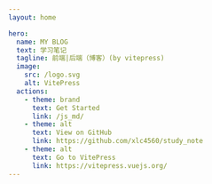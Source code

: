 ```yaml
---
layout: home

hero:
  name: MY BLOG
  text: 学习笔记
  tagline: 前端|后端（博客）(by vitepress)
  image:
    src: /logo.svg
    alt: VitePress
  actions:
    - theme: brand
      text: Get Started
      link: /js_md/
    - theme: alt
      text: View on GitHub
      link: https://github.com/xlc4560/study_note
    - theme: alt
      text: Go to VitePress
      link: https://vitepress.vuejs.org/
---
```


<style>
  :root {
  --vp-home-hero-name-color: transparent;
  --vp-home-hero-name-background: -webkit-linear-gradient(120deg, #bd34fe, #41d1ff);
}
</style>

